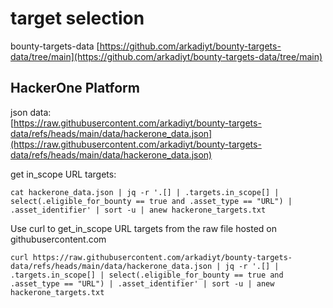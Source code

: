 # target selection  

bounty-targets-data
[https://github.com/arkadiyt/bounty-targets-data/tree/main](https://github.com/arkadiyt/bounty-targets-data/tree/main)

## HackerOne Platform

json data:  
[https://raw.githubusercontent.com/arkadiyt/bounty-targets-data/refs/heads/main/data/hackerone_data.json](https://raw.githubusercontent.com/arkadiyt/bounty-targets-data/refs/heads/main/data/hackerone_data.json)

get in_scope URL targets:  
```
cat hackerone_data.json | jq -r '.[] | .targets.in_scope[] | select(.eligible_for_bounty == true and .asset_type == "URL") | .asset_identifier' | sort -u | anew hackerone_targets.txt
```

Use curl to get_in_scope URL targets from the raw file hosted on githubusercontent.com  
```
curl https://raw.githubusercontent.com/arkadiyt/bounty-targets-data/refs/heads/main/data/hackerone_data.json | jq -r '.[] | .targets.in_scope[] | select(.eligible_for_bounty == true and .asset_type == "URL") | .asset_identifier' | sort -u | anew hackerone_targets.txt
```  
